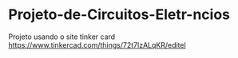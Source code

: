 # Projeto-de-Circuitos-Eletr-ncios
Projeto usando o site tinker card
https://www.tinkercad.com/things/72t7lzALqKR/editel

